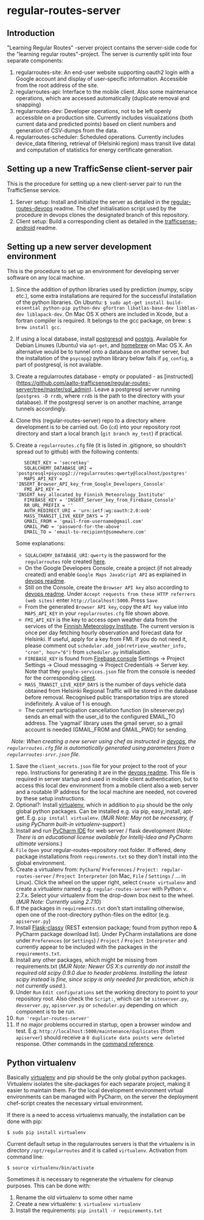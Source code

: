 # regular-routes-server

## Introduction

"Learning Regular Routes" -server project contains the server-side code for the "learning regular routes"-project. The server is currently split into four separate components:

1. regularroutes-site: An end-user website supporting oauth2 login with a Google account and display of user-specific information. Accessible from the root address of the site.
1. regularroutes-api: Interface to the mobile client. Also some maintenance operations, which are accessed automatically (duplicate removal and snapping)
1. regularroutes-dev: Developer operations, not to be left openly accessible on a production site. Currently includes visualizations (both current data and predicted points) based on client numbers and generation of CSV-dumps from the data.
1. regularroutes-scheduler: Scheduled operations. Currently includes device_data filtering, retrieval of (Helsinki region) mass transit live data) and computation of statistics for energy certificate generation.

## Setting up a new TrafficSense client-server pair

This is the procedure for setting up a new client-server pair to run the TrafficSense service.

1. Server setup: Install and initialize the server as detailed in the [regular-routes-devops](https://github.com/aalto-trafficsense/regular-routes-devops) readme. The chef initialisation script used by the procedure in devops clones the designated branch of this repository.
1. Client setup: Build a corresponding client as detailed in the [trafficsense-android](https://github.com/aalto-trafficsense/trafficsense-android) readme.

## Setting up a new server development environment

This is the procedure to set up an environment for developing server software on any local machine.

1. Since the addition of python libraries used by prediction (numpy, scipy etc.), some extra installations are required for the successful installation of the python libraries. On Ubuntu: `$ sudo apt-get install build-essential python-pip python-dev gfortran libatlas-base-dev libblas-dev liblapack-dev`. On Mac OS X others are included in Xcode, but a fortran compiler is required. It belongs to the gcc package, on brew: `$ brew install gcc`.
1. If using a local database, install [postgresql](http://www.postgresql.org/) and [postgis](http://postgis.net/). Available for Debian Linuxes (Ubuntu) via `apt-get`, and [homebrew](http://brew.sh/) on Mac OS X. An alternative would be to tunnel onto a database on another server, but the installation of the `psycopg2` python library below fails if `pg_config`, a part of postgresql, is not available.
1. Create a regularroutes database - empty or populated - as [instructed] (https://github.com/aalto-trafficsense/regular-routes-server/tree/master/sql_admin). Leave a postgresql server running (`postgres -D rrdb`, where `rrdb` is the path to the directory with your database). If the postgresql server is on another machine, arrange tunnels accordingly.
1. Clone this (regular-routes-server) repo to a directory where development is to be carried out. Go (`cd`) into your repository root directory and start a local branch (`git branch my_test`) if practical.
1. Create a `regularroutes.cfg` file (it is listed in .gitignore, so shouldn't spread out to github) with the following contents:

          SECRET_KEY = 'secretkey'
          SQLALCHEMY_DATABASE_URI = 'postgresql+psycopg2://regularroutes:qwerty@localhost/postgres'
          MAPS_API_KEY = 'INSERT_Browser_API_key_from_Google_Developers_Console'
          FMI_API_KEY = 'INSERT_key_allocated_by_Finnish_Meteorology_Institute'
          FIREBASE_KEY = 'INSERT_Server_key_from_Firebase_Console'
          RR_URL_PREFIX = ''
          AUTH_REDIRECT_URI = 'urn:ietf:wg:oauth:2.0:oob'
          MASS_TRANSIT_LIVE_KEEP_DAYS = 7
          GMAIL_FROM = 'gmail-from-username@gmail.com'
          GMAIL_PWD = 'password-for-the-above'
          EMAIL_TO = 'email-to-recipient@somewhere.com'

    Some explanations:
    * `SQLALCHEMY_DATABASE_URI`: `qwerty` is the password for the `regularroutes` role created [here](https://github.com/aalto-trafficsense/regular-routes-server/blob/master/sql_admin/init_rr.sql).
    * On the Google Developers Console, create a project (if not already created) and enable `Google Maps JavaScript API` as explained in [devops readme](https://github.com/aalto-trafficsense/regular-routes-devops).
    * Still on the Console, create the `Browser API key` also according to [devops readme](https://github.com/aalto-trafficsense/regular-routes-devops). Under `Accept requests from these HTTP referrers (web sites)` enter `http://localhost:5000`. Press `Save`
    * From the generated `Browser API key`, copy the `API key` value into `MAPS_API_KEY` in your `regularroutes.cfg` file shown above.
    * `FMI_API_KEY` is the key to access open weather data from the services of the [Finnish Meteorology Institute](https://en.ilmatieteenlaitos.fi/open-data). The current version is once per day fetching hourly observation and forecast data for Helsinki. If useful, apply for a key from FMI. If you do not need it, please comment out `scheduler.add_job(retrieve_weather_info, "cron", hour="6")` from `scheduler.py` initialisation.
    * `FIREBASE_KEY` is found from [Firebase console](https://console.firebase.google.com/) Settings -> Project Settings -> Cloud messaging -> Project Credentials -> Server key. Note that they `google-services.json` file from the console is needed for the corresponding [client](https://github.com/aalto-trafficsense/trafficsense-android).
    * `MASS_TRANSIT_LIVE_KEEP_DAYS` is the number of days vehicle data obtained from Helsinki Regional Traffic will be stored in the database before removal. Recognised public transportation trips are stored indefinitely. A value of 1 is enough.
    * The current participation cancellation function (in siteserver.py) sends an email with the user_id to the configured EMAIL_TO address. The 'yagmail' library uses the gmail server, so a gmail account is needed (GMAIL_FROM and GMAIL_PWD) for sending.
    
    _Note: When creating a new server using chef as instructed in [devops](https://github.com/aalto-trafficsense/regular-routes-devops), the `regularroutes.cfg` file is automatically generated using parameters from a `regularroutes-srvr.json` file._
    
1. Save the `client_secrets.json` file for your project to the root of your repo. Instructions for generating it are in the [devops readme](https://github.com/aalto-trafficsense/regular-routes-devops). This file is required in server startup and used in mobile client authentication, but to access this local dev environment from a mobile client also a web server and a routable IP address for the local machine are needed, not covered by these setup instructions.
1. Optional?: Install [virtualenv](http://docs.python-guide.org/en/latest/dev/virtualenvs/), which in addition to `pip` should be the only global python packages. Can be installed e.g. via pip, easy_install, apt-get. E.g. `pip install virtualenv`. (_MJR Note: May not be necessary, if using PyCharm built-in virtualenv-support._)
1. Install and run [PyCharm IDE](https://www.jetbrains.com/pycharm/) for web server / flask development (_Note: There is an educational license available for Intellij-Idea and PyCharm ultimate versions._)
1. `File` `Open` your regular-routes-repository root folder. If offered, deny package installations from `requirements.txt` so they don't install into the global environment.
1. Create a virtualenv from: `PyCharm`/ `Preferences` / `Project: regular-routes-server` / `Project Interpreter` (on Mac, `File` / `Settings` / ... in Linux). Click the wheel on the upper right, select `Create virtualenv` and create a virtualenv named e.g. `regular-routes-server` with Python v. 2.7.x. Select your virtualenv from the drop-down box next to the wheel. (_MJR Note: Currently using 2.7.10_)
1. If the packages in `requirements.txt` don't start installing otherwise, open one of the root-directory python-files on the editor (e.g. `apiserver.py`) 
1. Install [Flask-classy](https://pythonhosted.org/Flask-Classy/)  (REST extension package; found from python repo & PyCharm package download list). Under PyCharm installations are done under `Preferences` (or `Settings`) / `Project` / `Project Interpreter` and currently appear to be included with the packages in the `requirements.txt`.
1. Install any other packages, which might be missing from requirements.txt (_MJR Note: Newer OS X:s currently do not install the required old scipy 0.9.0 due to header problems. Installing the latest scipy instead is fine, since scipy is only needed for prediction, which is not currently used._).
1. Under `Run` `Edit configurations` set the working directory to point to your repository root. Also check the `Script:`, which can be `siteserver.py`, `devserver.py`, `apiserver.py` or `scheduler.py` depending on which component is to be run.
1. `Run 'regular-routes-server'`
1. If no major problems occurred in startup, open a browser window and test. E.g. `http://localhost:5000/maintenance/duplicates` (from `apiserver`) should receive a `0 duplicate data points were deleted` response. Other commands in the [command reference](https://github.com/aalto-trafficsense/regular-routes-server/wiki/Command-Reference).

## Python virtualenv

Basically [virtualenv](http://docs.python-guide.org/en/latest/dev/virtualenvs/) and pip should be the only global python packages. Virtualenv isolates the site-packages for each separate project, making it easier to maintain them. For the local development environment virtual environments can be managed with PyCharm, on the server the deployment chef-script creates the necessary virtual environment.

If there is a need to access virtualenvs manually, the installation can be done with pip:

    $ sudo pip install virtualenv

Current default setup in the regularroutes servers is that the virtualenv is in directory `/opt/regularroutes` and it is called `virtualenv`. Activation from command line:

    $ source virtualenv/bin/activate

Sometimes it is necessary to regenerate the virtualenv for cleanup purposes. This can be done with:

1. Rename the old virtualenv to some other name
1. Create a new virtualenv: `$ virtualenv virtualenv`
1. Install the requirements: `pip install -r requirements.txt`
    
